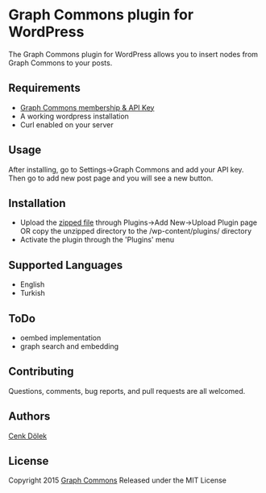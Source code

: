 # Graph Commons plugin for WordPress

The Graph Commons plugin for WordPress allows you to insert nodes from Graph Commons to your posts.

Requirements
--------

* [Graph Commons membership & API Key](http://graphcommons.github.io/api-v1/)
* A working wordpress installation
* Curl enabled on your server

Usage
------
After installing, go to Settings->Graph Commons and add your API key. Then go to add new post page and you will see a new button.


Installation
------------
* Upload the [zipped file](https://github.com/cdolek/graphcommons-wordpress/archive/master.zip) through Plugins->Add New->Upload Plugin page OR copy the unzipped directory to the /wp-content/plugins/ directory
* Activate the plugin through the 'Plugins' menu

Supported Languages
-------------------

* English
* Turkish

ToDo
------------
* oembed implementation
* graph search and embedding


Contributing
------------

Questions, comments, bug reports, and pull requests are all welcomed.

Authors
-------

[Cenk Dölek](mailto:cdolek@gmail.com)

License
-------

Copyright 2015 [Graph Commons](https://graphcommons.com)
Released under the MIT License